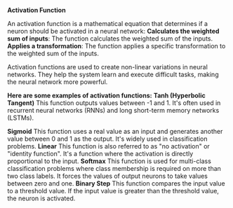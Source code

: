 **Activation Function**

An activation function is a mathematical equation that determines if a neuron should be activated in a neural network: 
**Calculates the weighted sum of inputs**: The function calculates the weighted sum of the inputs.
**Applies a transformation**: The function applies a specific transformation to the weighted sum of the inputs.

Activation functions are used to create non-linear variations in neural networks. They help the system learn and execute difficult tasks, making the neural network more powerful. 

**Here are some examples of activation functions:**
**Tanh (Hyperbolic Tangent)**
This function outputs values between -1 and 1. It's often used in recurrent neural networks (RNNs) and long short-term memory networks (LSTMs). 

**Sigmoid**
This function uses a real value as an input and generates another value between 0 and 1 as the output. It's widely used in classification problems. 
**Linear**
This function is also referred to as "no activation" or "identity function". It's a function where the activation is directly proportional to the input. 
**Softmax**
This function is used for multi-class classification problems where class membership is required on more than two class labels. It forces the values of output neurons to take values between zero and one. 
**Binary Step**
This function compares the input value to a threshold value. If the input value is greater than the threshold value, the neuron is activated. 
